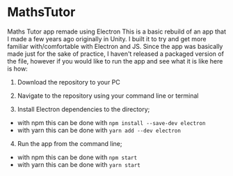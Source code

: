 # MathsTutor
Maths Tutor app remade using Electron
This is a basic rebuild of an app that I made a few years ago originally in Unity. I built it to try and get more familiar with/comfortable with Electron and JS.
Since the app was basically made just for the sake of practice, I haven't released a packaged version of the file, however if you would like to run the app and 
see what it is like here is how:

1. Download the repository to your PC

2. Navigate to the repository using your command line or terminal

3. Install Electron dependencies to the directory; 
  - with npm this can be done with `npm install --save-dev electron`
  - with yarn this can be done with `yarn add --dev electron`

4. Run the app from the command line;
  - with npm this can be done with `npm start`
  - with yarn this can be done with `yarn start`
